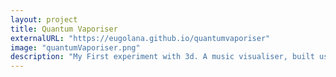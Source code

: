 ```yaml
---
layout: project
title: Quantum Vaporiser
externalURL: "https://eugolana.github.io/quantumvaporiser"
image: "quantumVaporiser.png"
description: "My First experiment with 3d. A music visualiser, built using Three.js."
---
```

   